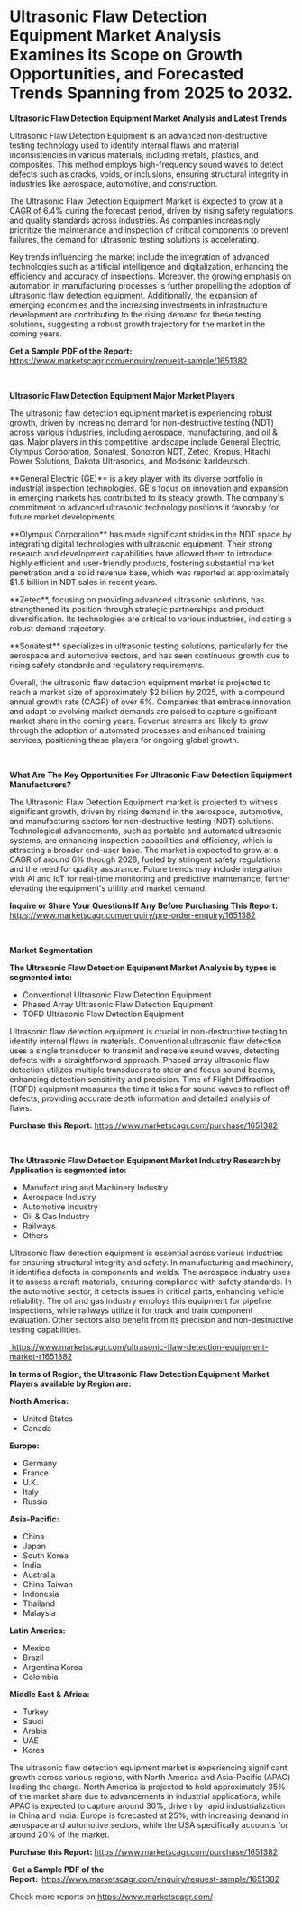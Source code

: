 <p><h1>Ultrasonic Flaw Detection Equipment Market Analysis Examines its Scope on Growth Opportunities, and Forecasted Trends Spanning from 2025 to 2032.</h1></p><p><strong>Ultrasonic Flaw Detection Equipment Market Analysis and Latest Trends</strong></p>
<p><p>Ultrasonic Flaw Detection Equipment is an advanced non-destructive testing technology used to identify internal flaws and material inconsistencies in various materials, including metals, plastics, and composites. This method employs high-frequency sound waves to detect defects such as cracks, voids, or inclusions, ensuring structural integrity in industries like aerospace, automotive, and construction.</p><p>The Ultrasonic Flaw Detection Equipment Market is expected to grow at a CAGR of 6.4% during the forecast period, driven by rising safety regulations and quality standards across industries. As companies increasingly prioritize the maintenance and inspection of critical components to prevent failures, the demand for ultrasonic testing solutions is accelerating.</p><p>Key trends influencing the market include the integration of advanced technologies such as artificial intelligence and digitalization, enhancing the efficiency and accuracy of inspections. Moreover, the growing emphasis on automation in manufacturing processes is further propelling the adoption of ultrasonic flaw detection equipment. Additionally, the expansion of emerging economies and the increasing investments in infrastructure development are contributing to the rising demand for these testing solutions, suggesting a robust growth trajectory for the market in the coming years.</p></p>
<p><strong>Get a Sample PDF of the Report:&nbsp;</strong> <a href="https://www.marketscagr.com/enquiry/request-sample/1651382?utm_campaign=3552&utm_medium=2&utm_source=Github&utm_content=ia&utm_term=08042025&utm_id=ultrasonic-flaw-detection-equipment">https://www.marketscagr.com/enquiry/request-sample/1651382</a></p>
<p>&nbsp;</p>
<p><strong>Ultrasonic Flaw Detection Equipment Major Market Players</strong></p>
<p><p>The ultrasonic flaw detection equipment market is experiencing robust growth, driven by increasing demand for non-destructive testing (NDT) across various industries, including aerospace, manufacturing, and oil & gas. Major players in this competitive landscape include General Electric, Olympus Corporation, Sonatest, Sonotron NDT, Zetec, Kropus, Hitachi Power Solutions, Dakota Ultrasonics, and Modsonic karldeutsch.</p><p>**General Electric (GE)** is a key player with its diverse portfolio in industrial inspection technologies. GE's focus on innovation and expansion in emerging markets has contributed to its steady growth. The company's commitment to advanced ultrasonic technology positions it favorably for future market developments.</p><p>**Olympus Corporation** has made significant strides in the NDT space by integrating digital technologies with ultrasonic equipment. Their strong research and development capabilities have allowed them to introduce highly efficient and user-friendly products, fostering substantial market penetration and a solid revenue base, which was reported at approximately $1.5 billion in NDT sales in recent years.</p><p>**Zetec**, focusing on providing advanced ultrasonic solutions, has strengthened its position through strategic partnerships and product diversification. Its technologies are critical to various industries, indicating a robust demand trajectory.</p><p>**Sonatest** specializes in ultrasonic testing solutions, particularly for the aerospace and automotive sectors, and has seen continuous growth due to rising safety standards and regulatory requirements.</p><p>Overall, the ultrasonic flaw detection equipment market is projected to reach a market size of approximately $2 billion by 2025, with a compound annual growth rate (CAGR) of over 6%. Companies that embrace innovation and adapt to evolving market demands are poised to capture significant market share in the coming years. Revenue streams are likely to grow through the adoption of automated processes and enhanced training services, positioning these players for ongoing global growth.</p></p>
<p>&nbsp;</p>
<p><strong>What Are The Key Opportunities For Ultrasonic Flaw Detection Equipment Manufacturers?</strong></p>
<p><p>The Ultrasonic Flaw Detection Equipment market is projected to witness significant growth, driven by rising demand in the aerospace, automotive, and manufacturing sectors for non-destructive testing (NDT) solutions. Technological advancements, such as portable and automated ultrasonic systems, are enhancing inspection capabilities and efficiency, which is attracting a broader end-user base. The market is expected to grow at a CAGR of around 6% through 2028, fueled by stringent safety regulations and the need for quality assurance. Future trends may include integration with AI and IoT for real-time monitoring and predictive maintenance, further elevating the equipment's utility and market demand.</p></p>
<p><strong>Inquire or Share Your Questions If Any Before Purchasing This Report:</strong> <a href="https://www.marketscagr.com/enquiry/pre-order-enquiry/1651382?utm_campaign=3552&utm_medium=2&utm_source=Github&utm_content=ia&utm_term=08042025&utm_id=ultrasonic-flaw-detection-equipment">https://www.marketscagr.com/enquiry/pre-order-enquiry/1651382</a></p>
<p>&nbsp;</p>
<p><strong>Market Segmentation</strong></p>
<p><strong>The Ultrasonic Flaw Detection Equipment Market Analysis by types is segmented into:</strong></p>
<p><ul><li>Conventional Ultrasonic Flaw Detection Equipment</li><li>Phased Array Ultrasonic Flaw Detection Equipment</li><li>TOFD Ultrasonic Flaw Detection Equipment</li></ul></p>
<p><p>Ultrasonic flaw detection equipment is crucial in non-destructive testing to identify internal flaws in materials. Conventional ultrasonic flaw detection uses a single transducer to transmit and receive sound waves, detecting defects with a straightforward approach. Phased array ultrasonic flaw detection utilizes multiple transducers to steer and focus sound beams, enhancing detection sensitivity and precision. Time of Flight Diffraction (TOFD) equipment measures the time it takes for sound waves to reflect off defects, providing accurate depth information and detailed analysis of flaws.</p></p>
<p><strong>Purchase this Report:&nbsp;</strong><a href="https://www.marketscagr.com/purchase/1651382?utm_campaign=3552&utm_medium=2&utm_source=Github&utm_content=ia&utm_term=08042025&utm_id=ultrasonic-flaw-detection-equipment">https://www.marketscagr.com/purchase/1651382</a></p>
<p>&nbsp;</p>
<p><strong>The Ultrasonic Flaw Detection Equipment Market Industry Research by Application is segmented into:</strong></p>
<p><ul><li>Manufacturing and Machinery Industry</li><li>Aerospace Industry</li><li>Automotive Industry</li><li>Oil & Gas Industry</li><li>Railways</li><li>Others</li></ul></p>
<p><p>Ultrasonic flaw detection equipment is essential across various industries for ensuring structural integrity and safety. In manufacturing and machinery, it identifies defects in components and welds. The aerospace industry uses it to assess aircraft materials, ensuring compliance with safety standards. In the automotive sector, it detects issues in critical parts, enhancing vehicle reliability. The oil and gas industry employs this equipment for pipeline inspections, while railways utilize it for track and train component evaluation. Other sectors also benefit from its precision and non-destructive testing capabilities.</p></p>
<p><a href="https://www.marketscagr.com/ultrasonic-flaw-detection-equipment-market-r1651382?utm_campaign=3552&utm_medium=2&utm_source=Github&utm_content=ia&utm_term=08042025&utm_id=ultrasonic-flaw-detection-equipment">&nbsp;https://www.marketscagr.com/ultrasonic-flaw-detection-equipment-market-r1651382</a></p>
<p><strong>In terms of Region, the Ultrasonic Flaw Detection Equipment Market Players available by Region are:</strong></p>
<p>
    <p> <strong> North America: </strong>
        <ul>
            <li>United States</li>
            <li>Canada</li>
        </ul>
        </p> 
    <p> <strong> Europe: </strong>
        <ul>
            <li>Germany</li>
            <li>France</li>
            <li>U.K.</li>
            <li>Italy</li>
            <li>Russia</li>
        </ul>
        </p> 
    <p> <strong> Asia-Pacific: </strong>
        <ul>
            <li>China</li>
            <li>Japan</li>
            <li>South Korea</li>
            <li>India</li>
            <li>Australia</li>
            <li>China Taiwan</li>
            <li>Indonesia</li>
            <li>Thailand</li>
            <li>Malaysia</li>
        </ul>
        </p> 
    <p> <strong> Latin America: </strong>
        <ul>
            <li>Mexico</li>
            <li>Brazil</li>
            <li>Argentina Korea</li>
            <li>Colombia</li>
        </ul>
        </p> 
    <p> <strong> Middle East & Africa: </strong>
        <ul>
            <li>Turkey</li>
            <li>Saudi</li>
            <li>Arabia</li>
            <li>UAE</li>
            <li>Korea</li>
        </ul>
    </p>
    </p>
<p><p>The ultrasonic flaw detection equipment market is experiencing significant growth across various regions, with North America and Asia-Pacific (APAC) leading the charge. North America is projected to hold approximately 35% of the market share due to advancements in industrial applications, while APAC is expected to capture around 30%, driven by rapid industrialization in China and India. Europe is forecasted at 25%, with increasing demand in aerospace and automotive sectors, while the USA specifically accounts for around 20% of the market.</p></p>
<p><strong>Purchase this Report: </strong><a href="https://www.marketscagr.com/purchase/1651382?utm_campaign=3552&utm_medium=2&utm_source=Github&utm_content=ia&utm_term=08042025&utm_id=ultrasonic-flaw-detection-equipment">https://www.marketscagr.com/purchase/1651382</a></p>
<p>&nbsp;<strong>Get a Sample PDF of the Report:&nbsp;&nbsp;</strong><a href="https://www.marketscagr.com/enquiry/request-sample/1651382?utm_campaign=3552&utm_medium=2&utm_source=Github&utm_content=ia&utm_term=08042025&utm_id=ultrasonic-flaw-detection-equipment">https://www.marketscagr.com/enquiry/request-sample/1651382</a></p>
<p><strong></strong></p>
<p>Check more reports on <a href="https://www.marketscagr.com/?utm_campaign=3552&utm_medium=2&utm_source=Github&utm_content=ia&utm_term=08042025&utm_id=ultrasonic-flaw-detection-equipment">https://www.marketscagr.com/</a></p>